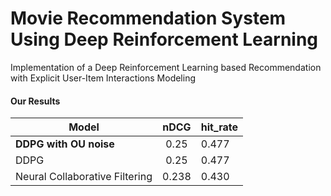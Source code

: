 # Movie Recommendation System Using Deep Reinforcement Learning

Implementation of a Deep Reinforcement Learning based Recommendation with Explicit User-Item Interactions Modeling


#### Our Results

| Model                          | nDCG    | hit_rate |
| ------------------------------ | :-----: | -------- |
| **DDPG with OU noise**         |  0.25   |  0.477   |
| DDPG                           |  0.25   |  0.477   |
| Neural Collaborative Filtering |  0.238  | 0.430    |


